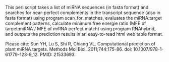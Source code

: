 This perl script takes a list of miRNA sequences (in fasta format) and searches for near-perfect complements in the transcript sequence (also in fasta format) using program scan_for_matches, evaluates the miRNA:target complement patterns, calculate minimum free energie ratio (MFE of target:miRNA / MFE of miRNA perfect match) using program RNAhybrid, and outputs the prediction results in an easy-to-read html web table format.

Please cite: Sun YH, Lu S, Shi R, Chiang VL. Computational prediction of plant miRNA targets. Methods Mol Biol. 2011;744:175-86. doi: 10.1007/978-1-61779-123-9_12. PMID: 21533693.
